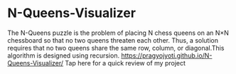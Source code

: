 # N-Queens-Visualizer
The N-Queens puzzle is the problem of placing N chess queens on an N×N chessboard so that no two queens threaten each other. Thus, a solution requires that no two queens share the same row, column, or diagonal.This algorithm is designed using recursion.
https://pragyojyoti.github.io/N-Queens-Visualizer/ Tap here for a quick review of my project
